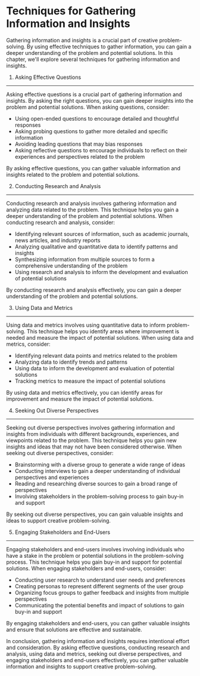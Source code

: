 Techniques for Gathering Information and Insights
=================================================

Gathering information and insights is a crucial part of creative problem-solving. By using effective techniques to gather information, you can gain a deeper understanding of the problem and potential solutions. In this chapter, we'll explore several techniques for gathering information and insights.

1. Asking Effective Questions
-----------------------------

Asking effective questions is a crucial part of gathering information and insights. By asking the right questions, you can gain deeper insights into the problem and potential solutions. When asking questions, consider:

* Using open-ended questions to encourage detailed and thoughtful responses
* Asking probing questions to gather more detailed and specific information
* Avoiding leading questions that may bias responses
* Asking reflective questions to encourage individuals to reflect on their experiences and perspectives related to the problem

By asking effective questions, you can gather valuable information and insights related to the problem and potential solutions.

2. Conducting Research and Analysis
-----------------------------------

Conducting research and analysis involves gathering information and analyzing data related to the problem. This technique helps you gain a deeper understanding of the problem and potential solutions. When conducting research and analysis, consider:

* Identifying relevant sources of information, such as academic journals, news articles, and industry reports
* Analyzing qualitative and quantitative data to identify patterns and insights
* Synthesizing information from multiple sources to form a comprehensive understanding of the problem
* Using research and analysis to inform the development and evaluation of potential solutions

By conducting research and analysis effectively, you can gain a deeper understanding of the problem and potential solutions.

3. Using Data and Metrics
-------------------------

Using data and metrics involves using quantitative data to inform problem-solving. This technique helps you identify areas where improvement is needed and measure the impact of potential solutions. When using data and metrics, consider:

* Identifying relevant data points and metrics related to the problem
* Analyzing data to identify trends and patterns
* Using data to inform the development and evaluation of potential solutions
* Tracking metrics to measure the impact of potential solutions

By using data and metrics effectively, you can identify areas for improvement and measure the impact of potential solutions.

4. Seeking Out Diverse Perspectives
-----------------------------------

Seeking out diverse perspectives involves gathering information and insights from individuals with different backgrounds, experiences, and viewpoints related to the problem. This technique helps you gain new insights and ideas that may not have been considered otherwise. When seeking out diverse perspectives, consider:

* Brainstorming with a diverse group to generate a wide range of ideas
* Conducting interviews to gain a deeper understanding of individual perspectives and experiences
* Reading and researching diverse sources to gain a broad range of perspectives
* Involving stakeholders in the problem-solving process to gain buy-in and support

By seeking out diverse perspectives, you can gain valuable insights and ideas to support creative problem-solving.

5. Engaging Stakeholders and End-Users
--------------------------------------

Engaging stakeholders and end-users involves involving individuals who have a stake in the problem or potential solutions in the problem-solving process. This technique helps you gain buy-in and support for potential solutions. When engaging stakeholders and end-users, consider:

* Conducting user research to understand user needs and preferences
* Creating personas to represent different segments of the user group
* Organizing focus groups to gather feedback and insights from multiple perspectives
* Communicating the potential benefits and impact of solutions to gain buy-in and support

By engaging stakeholders and end-users, you can gather valuable insights and ensure that solutions are effective and sustainable.

In conclusion, gathering information and insights requires intentional effort and consideration. By asking effective questions, conducting research and analysis, using data and metrics, seeking out diverse perspectives, and engaging stakeholders and end-users effectively, you can gather valuable information and insights to support creative problem-solving.
